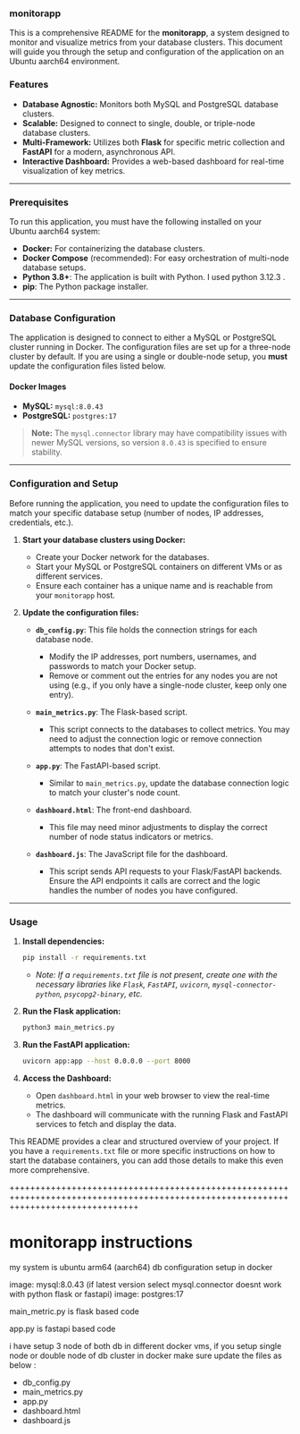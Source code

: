 ### monitorapp

This is a comprehensive README for the **monitorapp**, a system designed to monitor and visualize metrics from your database clusters. This document will guide you through the setup and configuration of the application on an Ubuntu aarch64 environment.

### Features

  * **Database Agnostic:** Monitors both MySQL and PostgreSQL database clusters.
  * **Scalable:** Designed to connect to single, double, or triple-node database clusters.
  * **Multi-Framework:** Utilizes both **Flask** for specific metric collection and **FastAPI** for a modern, asynchronous API.
  * **Interactive Dashboard:** Provides a web-based dashboard for real-time visualization of key metrics.

-----

### Prerequisites

To run this application, you must have the following installed on your Ubuntu aarch64 system:

  * **Docker:** For containerizing the database clusters.
  * **Docker Compose** (recommended): For easy orchestration of multi-node database setups.
  * **Python 3.8+**: The application is built with Python. I used python 3.12.3 .
  * **pip**: The Python package installer.

-----

### Database Configuration

The application is designed to connect to either a MySQL or PostgreSQL cluster running in Docker. The configuration files are set up for a three-node cluster by default. If you are using a single or double-node setup, you **must** update the configuration files listed below.

#### Docker Images

  * **MySQL:** `mysql:8.0.43`
  * **PostgreSQL:** `postgres:17`

> **Note:** The `mysql.connector` library may have compatibility issues with newer MySQL versions, so version `8.0.43` is specified to ensure stability.

-----

### Configuration and Setup

Before running the application, you need to update the configuration files to match your specific database setup (number of nodes, IP addresses, credentials, etc.).

1.  **Start your database clusters using Docker:**

      * Create your Docker network for the databases.
      * Start your MySQL or PostgreSQL containers on different VMs or as different services.
      * Ensure each container has a unique name and is reachable from your `monitorapp` host.

2.  **Update the configuration files:**

      * **`db_config.py`**: This file holds the connection strings for each database node.

          * Modify the IP addresses, port numbers, usernames, and passwords to match your Docker setup.
          * Remove or comment out the entries for any nodes you are not using (e.g., if you only have a single-node cluster, keep only one entry).

      * **`main_metrics.py`**: The Flask-based script.

          * This script connects to the databases to collect metrics. You may need to adjust the connection logic or remove connection attempts to nodes that don't exist.

      * **`app.py`**: The FastAPI-based script.

          * Similar to `main_metrics.py`, update the database connection logic to match your cluster's node count.

      * **`dashboard.html`**: The front-end dashboard.

          * This file may need minor adjustments to display the correct number of node status indicators or metrics.

      * **`dashboard.js`**: The JavaScript file for the dashboard.

          * This script sends API requests to your Flask/FastAPI backends. Ensure the API endpoints it calls are correct and the logic handles the number of nodes you have configured.

-----

### Usage

1.  **Install dependencies:**

    ```bash
    pip install -r requirements.txt
    ```

      * *Note: If a `requirements.txt` file is not present, create one with the necessary libraries like `Flask`, `FastAPI`, `uvicorn`, `mysql-connector-python`, `psycopg2-binary`, etc.*

2.  **Run the Flask application:**

    ```bash
    python3 main_metrics.py
    ```

3.  **Run the FastAPI application:**

    ```bash
    uvicorn app:app --host 0.0.0.0 --port 8000
    ```

4.  **Access the Dashboard:**

      * Open `dashboard.html` in your web browser to view the real-time metrics.
      * The dashboard will communicate with the running Flask and FastAPI services to fetch and display the data.

This README provides a clear and structured overview of your project. If you have a `requirements.txt` file or more specific instructions on how to start the database containers, you can add those details to make this even more comprehensive.

+++++++++++++++++++++++++++++++++++++++++++++++++++++++++++++++++++++++++++++++++++++++++++++++++++++++++++++++++++++++++++++++++++++
# monitorapp instructions

my system is ubuntu arm64 (aarch64)
db  configuration setup in docker 

image: mysql:8.0.43 (if latest version select mysql.connector doesnt work with python flask or fastapi)
image: postgres:17

main_metric.py is flask based code

app.py is fastapi based code

 i have setup 3 node of both db in different docker vms, if you setup single node or double node of db cluster in docker make sure update the files as below :
 * db_config.py
 * main_metrics.py
 * app.py 
 * dashboard.html
 * dashboard.js
 
